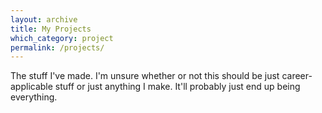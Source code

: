 ```yaml
---
layout: archive
title: My Projects
which_category: project
permalink: /projects/
---
```


The stuff I've made. I'm unsure whether or not this should be just career-applicable stuff or
just anything I make. It'll probably just end up being everything.

<style>
html, body {
  height: 200px;
  background-image: url('https://cdn.polyhaven.com/asset_img/map_previews/tiled_floor_001/tiled_floor_001_ao_1k.jpg?height=128&width=128');
  background-attachment: fixed;
}
</style>

